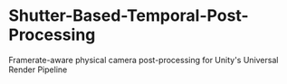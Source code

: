 # Shutter-Based-Temporal-Post-Processing
Framerate-aware physical camera post-processing for Unity's Universal Render Pipeline
